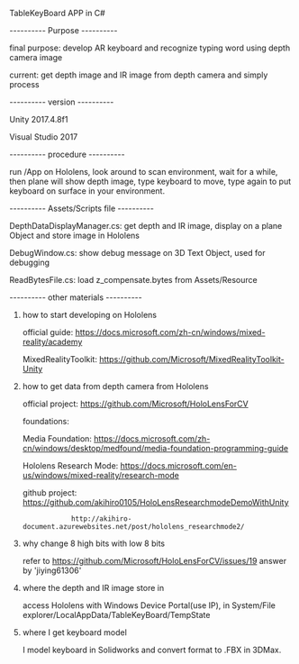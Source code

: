 TableKeyBoard APP in C#

---------- Purpose ----------

final purpose: develop AR keyboard and recognize typing word using depth camera image

current: get depth image and IR image from depth camera and simply process

---------- version ----------

Unity 2017.4.8f1

Visual Studio 2017

---------- procedure ----------

run /App on Hololens, look around to scan environment, wait for a while, then plane will show depth image, type keyboard to move, type again to put keyboard on surface in your environment.


---------- Assets/Scripts file ----------

DepthDataDisplayManager.cs: get depth and IR image, display on a plane Object and store image in Hololens

DebugWindow.cs: show debug message on 3D Text Object, used for debugging

ReadBytesFile.cs: load z_compensate.bytes from Assets/Resource


---------- other materials ----------

1) how to start developing on Hololens

   official guide: https://docs.microsoft.com/zh-cn/windows/mixed-reality/academy

   MixedRealityToolkit: https://github.com/Microsoft/MixedRealityToolkit-Unity

2) how to get data from depth camera from Hololens
    
   official project: https://github.com/Microsoft/HoloLensForCV

   foundations:

   	Media Foundation: https://docs.microsoft.com/zh-cn/windows/desktop/medfound/media-foundation-programming-guide

   	Hololens Research Mode: https://docs.microsoft.com/en-us/windows/mixed-reality/research-mode

   github project: https://github.com/akihiro0105/HoloLensResearchmodeDemoWithUnity

   				   http://akihiro-document.azurewebsites.net/post/hololens_researchmode2/

3) why change 8 high bits with low 8 bits 

   refer to https://github.com/Microsoft/HoloLensForCV/issues/19 answer by 'jiying61306'

4) where the depth and IR image store in

	access Hololens with Windows Device Portal(use IP), in System/File explorer/LocalAppData/TableKeyBoard/TempState

5) where I get keyboard model

   I model keyboard in Solidworks and convert format to .FBX in 3DMax.
